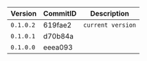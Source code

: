 | Version | CommitID | Description | 
| ------ | ------ | ------ |
| `0.1.0.2` | 619fae2 |`current version`|
| `0.1.0.1` | d70b84a ||
| `0.1.0.0` | eeea093 ||
